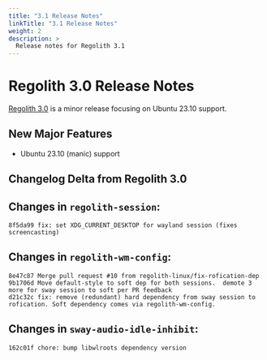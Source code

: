 ```yaml
---
title: "3.1 Release Notes"
linkTitle: "3.1 Release Notes"
weight: 2
description: >
  Release notes for Regolith 3.1
---
```


# Regolith 3.0 Release Notes

[Regolith 3.0](https://github.com/orgs/regolith-linux/projects/26) is a minor release focusing on Ubuntu 23.10 support.

## New Major Features

* Ubuntu 23.10 (manic) support

## Changelog Delta from Regolith 3.0


## Changes in `regolith-session`:
```
8f5da99 fix: set XDG_CURRENT_DESKTOP for wayland session (fixes screencasting)
```


## Changes in `regolith-wm-config`:
```
8e47c87 Merge pull request #10 from regolith-linux/fix-rofication-dep
9b1706d Move default-style to soft dep for both sessions.  demote 3 more for sway session to soft per PR feedback
d21c32c fix: remove (redundant) hard dependency from sway session to rofication. Soft dependency comes via regolith-wm-config.
```

## Changes in `sway-audio-idle-inhibit`:
```
162c01f chore: bump libwlroots dependency version
```

